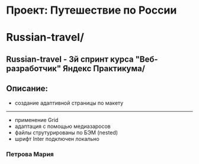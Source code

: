 # Проект: Путешествие по России
# Russian-travel/

## Russian-travel - 3й спринт курса "Веб-разработчик" Яндекс Практикума/

Описание:
------
- создание адаптивной страницы по макету
------
+ применение Grid
+ адаптация с помощью медиазаросов
+ файлы струтурированы по БЭМ (nested)
+ шрифт Inter подключен локально

### Петрова Мария
